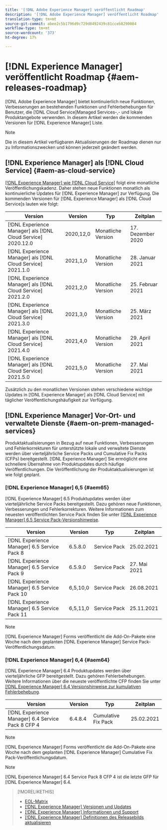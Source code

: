 ```yaml
---
title: '[!DNL Adobe Experience Manager] veröffentlicht Roadmap'
description: '[!DNL Adobe Experience Manager] veröffentlicht Roadmap'
translation-type: tm+mt
source-git-commit: abee2c5b1796d9c729d8492439c81cceb8290084
workflow-type: tm+mt
source-wordcount: '373'
ht-degree: 17%

---
```



# [!DNL Experience Manager] veröffentlicht Roadmap  {#aem-releases-roadmap}

[!DNL Adobe Experience Manager] bietet kontinuierlich neue Funktionen, Verbesserungen an bestehenden Funktionen und Fehlerbehebungen für Benutzer, die  [!DNL Cloud Service]Managed Services-,- und lokale Produktangebote verwenden. In diesem Artikel werden die kommenden Versionen für [!DNL Experience Manager] Liste.

>[!NOTE]
>
>Die in diesem Artikel verfügbaren Aktualisierungen der Roadmap dienen nur zu Informationszwecken und können jederzeit geändert werden.

## [!DNL Experience Manager] als  [!DNL Cloud Service] {#aem-as-cloud-service}

[[!DNL Experience Manager] wie  [!DNL Cloud Service]](https://experienceleague.adobe.com/docs/experience-manager-cloud-service/release-notes/home.html?lang=de) folgt eine monatliche Veröffentlichungskadenz. Daher stehen neue Funktionen monatlich als kontinuierliche Updates für [!DNL Experience Manager] zur Verfügung. Die kommenden Versionen für [!DNL Experience Manager] als [!DNL Cloud Service]s lauten wie folgt:

| Version | Version | Typ | Zeitplan |
|---|---|---|---|
| [!DNL Experience Manager] als  [!DNL Cloud Service] 2020.12.0 | 2020,12,0 | Monatliche Version | 17. Dezember 2020 |
| [!DNL Experience Manager] als  [!DNL Cloud Service] 2021.1.0 | 2021,1,0 | Monatliche Version | 28. Januar 2021 |
| [!DNL Experience Manager] als  [!DNL Cloud Service] 2021.2.0 | 2021,2,0 | Monatliche Version | 25. Februar 2021 |
| [!DNL Experience Manager] als  [!DNL Cloud Service] 2021.3.0 | 2021,3,0 | Monatliche Version | 25. März 2021 |
| [!DNL Experience Manager] als  [!DNL Cloud Service] 2021.4.0 | 2021,4,0 | Monatliche Version | 29. April 2021 |
| [!DNL Experience Manager] als  [!DNL Cloud Service] 2021.5.0 | 2021,5,0 | Monatliche Version | 27. Mai 2021 |

Zusätzlich zu den monatlichen Versionen stehen verschiedene wichtige Updates in [!DNL Experience Manager] als [!DNL Cloud Service] mit täglicher Veröffentlichungshäufigkeit zur Verfügung.

## [!DNL Experience Manager] Vor-Ort- und verwaltete Dienste  {#aem-on-prem-managed-services}

Produktaktualisierungen in Bezug auf neue Funktionen, Verbesserungen und Fehlerkorrekturen für unterstützte lokale und verwaltete Dienste werden über vierteljährliche Service Packs und Cumulative Fix Packs (CFPs) bereitgestellt. [!DNL Experience Manager] Sie ermöglicht eine schnellere Übernahme von Produktupdates durch häufige Veröffentlichungen. Die Veröffentlichung der Produktaktualisierungen ist wie folgt geplant.

### [!DNL Experience Manager] 6,5  {#aem65}

[!DNL Experience Manager] 6.5 Produktupdates werden über vierteljährliche Service Packs bereitgestellt. Dazu gehören neue Funktionen, Verbesserungen und Fehlerkorrekturen. Weitere Informationen zum neuesten veröffentlichten Service Pack finden Sie unter [[!DNL Experience Manager] 6.5 Service Pack-Versionshinweise](https://experienceleague.adobe.com/docs/experience-manager-65/release-notes/service-pack/sp-release-notes.html?lang=de).

| Version | Version | Typ | Zeitplan |
|---|---|---|---|
| [!DNL Experience Manager] 6.5 Service Pack 8 | 6.5.8.0 | Service Pack | 25.02.2021 |
| [!DNL Experience Manager] 6.5 Service Pack 9 | 6.5.9.0 | Service Pack | 27. Mai 2021 |
| [!DNL Experience Manager] 6.5 Service Pack 10 | 6,5,10,0 | Service Pack | 26.08.2021 |
| [!DNL Experience Manager] 6.5 Service Pack 11 | 6,5,11,0 | Service Pack | 25.11.2021 |

>[!NOTE]
>
>[!DNL Experience Manager] Forms veröffentlicht die Add-On-Pakete eine Woche nach dem geplanten  [!DNL Experience Manager] Service Pack-Veröffentlichungsdatum.

### [!DNL Experience Manager] 6,4  {#aem64}

[!DNL Experience Manager] 6.4 Produktupdates werden über vierteljährliche GFP bereitgestellt. Dazu gehören Fehlerbehebungen. Weitere Informationen über die neueste veröffentlichte CFP finden Sie unter [[!DNL Experience Manager] 6.4 Versionshinweise zur kumulativen Fehlerbehebung](https://experienceleague.adobe.com/docs/experience-manager-64/release-notes/cfp-release-notes.html).

| Version | Version | Typ | Zeitplan |
|---|---|---|---|
| [!DNL Experience Manager] 6.4 Service Pack 8 CFP 4 | 6.4.8.4 | Cumulative Fix Pack | 25.02.2021 |

>[!NOTE]
>
>[!DNL Experience Manager] Forms veröffentlicht die Add-On-Pakete eine Woche nach dem geplanten  [!DNL Experience Manager] Cumulative Fix Pack-Veröffentlichungsdatum.

>[!NOTE]
>
>[!DNL Experience Manager] 6.4 Service Pack 8 CFP 4 ist die letzte GFP für  [!DNL Experience Manager] 6.4.

>[!MORELIKETHIS]
>
>* [EOL-Matrix](https://helpx.adobe.com/de/support/programs/eol-matrix.html)
>* [[!DNL Experience Manager] Versionen und Updates](https://helpx.adobe.com/experience-manager/aem-releases-updates.html)
>* [[!DNL Experience Manager] Informationen und Support](https://helpx.adobe.com/de/marketing-cloud/experience-manager.html)
>* [[!DNL Experience Manager] Definitionen des Releasebilds aktualisieren](/help/update-release-vehicle-definitions.md)

